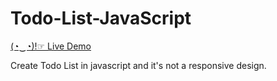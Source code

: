 # Todo-List-JavaScript

[(◔‿◔)!☞ Live Demo](https://dip15739.github.io/Todo-List-JavaScript/)



Create Todo List in javascript and it's not a responsive design.
